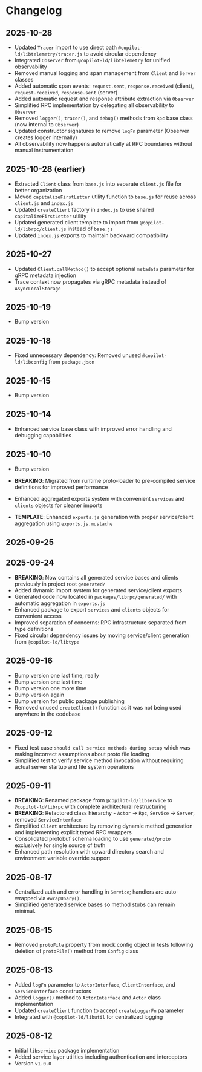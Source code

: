 # Changelog

## 2025-10-28

- Updated `Tracer` import to use direct path
  `@copilot-ld/libtelemetry/tracer.js` to avoid circular dependency
- Integrated `Observer` from `@copilot-ld/libtelemetry` for unified
  observability
- Removed manual logging and span management from `Client` and `Server` classes
- Added automatic span events: `request.sent`, `response.received` (client),
  `request.received`, `response.sent` (server)
- Added automatic request and response attribute extraction via `Observer`
- Simplified RPC implementation by delegating all observability to `Observer`
- Removed `logger()`, `tracer()`, and `debug()` methods from `Rpc` base class
  (now internal to `Observer`)
- Updated constructor signatures to remove `logFn` parameter (Observer creates
  logger internally)
- All observability now happens automatically at RPC boundaries without manual
  instrumentation

## 2025-10-28 (earlier)

- Extracted `Client` class from `base.js` into separate `client.js` file for
  better organization
- Moved `capitalizeFirstLetter` utility function to `base.js` for reuse across
  `client.js` and `index.js`
- Updated `createClient` factory in `index.js` to use shared
  `capitalizeFirstLetter` utility
- Updated generated client template to import from
  `@copilot-ld/librpc/client.js` instead of `base.js`
- Updated `index.js` exports to maintain backward compatibility

## 2025-10-27

- Updated `Client.callMethod()` to accept optional `metadata` parameter for gRPC
  metadata injection
- Trace context now propagates via gRPC metadata instead of `AsyncLocalStorage`

## 2025-10-19

- Bump version

## 2025-10-18

- Fixed unnecessary dependency: Removed unused `@copilot-ld/libconfig` from
  `package.json`

## 2025-10-15

- Bump version

## 2025-10-14

- Enhanced service base class with improved error handling and debugging
  capabilities

## 2025-10-10

- Bump version

- **BREAKING**: Migrated from runtime proto-loader to pre-compiled service
  definitions for improved performance
- Enhanced aggregated exports system with convenient `services` and `clients`
  objects for cleaner imports
- **TEMPLATE**: Enhanced `exports.js` generation with proper service/client
  aggregation using `exports.js.mustache`

## 2025-09-25

## 2025-09-24

- **BREAKING**: Now contains all generated service bases and clients previously
  in project root `generated/`
- Added dynamic import system for generated service/client exports
- Generated code now located in `packages/librpc/generated/` with automatic
  aggregation in `exports.js`
- Enhanced package to export `services` and `clients` objects for convenient
  access
- Improved separation of concerns: RPC infrastructure separated from type
  definitions
- Fixed circular dependency issues by moving service/client generation from
  `@copilot-ld/libtype`

## 2025-09-16

- Bump version one last time, really
- Bump version one last time
- Bump version one more time
- Bump version again
- Bump version for public package publishing
- Removed unused `createClient()` function as it was not being used anywhere in
  the codebase

## 2025-09-12

- Fixed test case `should call service methods during setup` which was making
  incorrect assumptions about proto file loading
- Simplified test to verify service method invocation without requiring actual
  server startup and file system operations

## 2025-09-11

- **BREAKING**: Renamed package from `@copilot-ld/libservice` to
  `@copilot-ld/librpc` with complete architectural restructuring
- **BREAKING**: Refactored class hierarchy - `Actor` → `Rpc`, `Service` →
  `Server`, removed `ServiceInterface`
- Simplified `Client` architecture by removing dynamic method generation and
  implementing explicit typed RPC wrappers
- Consolidated protobuf schema loading to use `generated/proto` exclusively for
  single source of truth
- Enhanced path resolution with upward directory search and environment variable
  override support

## 2025-08-17

- Centralized auth and error handling in `Service`; handlers are auto-wrapped
  via `#wrapUnary()`.
- Simplified generated service bases so method stubs can remain minimal.

## 2025-08-15

- Removed `protoFile` property from mock config object in tests following
  deletion of `protoFile()` method from `Config` class

## 2025-08-13

- Added `logFn` parameter to `ActorInterface`, `ClientInterface`, and
  `ServiceInterface` constructors
- Added `logger()` method to `ActorInterface` and `Actor` class implementation
- Updated `createClient` function to accept `createLoggerFn` parameter
- Integrated with `@copilot-ld/libutil` for centralized logging

## 2025-08-12

- Initial `libservice` package implementation
- Added service layer utilities including authentication and interceptors
- Version `v1.0.0`
